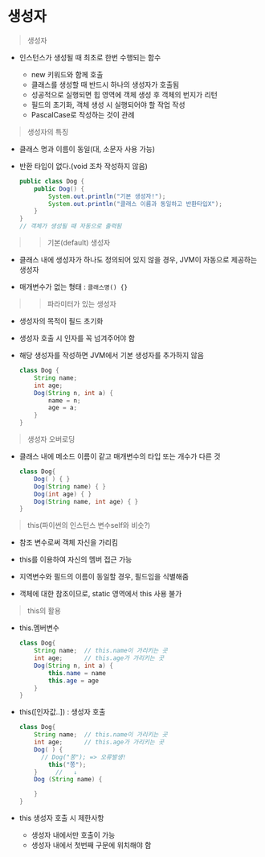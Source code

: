 # 생성자

> 생성자

- 인스턴스가 생성될 때 최초로 한번 수행되는 함수
  
  - new 키워드와 함께 호출
  - 클래스를 생성할 때 반드시 하나의 생성자가 호출됨
  - 성공적으로 실행되면 힙 영역에 객체 생성 후 객체의 번지가 리턴
  - 필드의 초기화, 객체 생성 시 실행되어야 할 작업 작성
  - PascalCase로 작성하는 것이 관례

> 생성자의 특징

- 클래스 명과 이름이 동일(대, 소문자 사용 가능)

- 반환 타입이 없다.(void 조차 작성하지 않음)
  
  ```java
  public class Dog {
      public Dog() {
          System.out.println("기본 생성자!");
          System.out.println("클래스 이름과 동일하고 반환타입X");
      }
  }
  // 객체가 생성될 때 자동으로 출력됨
  ```

> > 기본(default) 생성자

- 클래스 내에 생성자가 하나도 정의되어 있지 않을 경우, JVM이 자동으로 제공하는 생성자

- 매개변수가 없는 형태 : `클래스명() {}`

> > 파라미터가 있는 생성자

- 생성자의 목적이 필드 초기화

- 생성자 호출 시 인자를 꼭 넘겨주어야 함

- 해당 생성자를 작성하면 JVM에서 기본 생성자를 추가하지 않음
  
  ```java
  class Dog {
      String name;
      int age;
      Dog(String n, int a) {
          name = n;
          age = a;
      }
  }
  ```

> 생성자 오버로딩

- 클래스 내에 메소드 이름이 같고 매개변수의 타입 또는 개수가 다른 것
  
  ```java
  class Dog{
      Dog( ) { }
      Dog(String name) { }
      Dog(int age) { }
      Dog(String name, int age) { }
  }
  ```

> this(파이썬의 인스턴스 변수self와 비슷?)

- 참조 변수로써 객체 자신을 가리킴

- this를 이용하여 자신의 멤버 접근 가능

- 지역변수와 필드의 이름이 동일할 경우, 필드임을 식별해줌

- 객체에 대한 참조이므로, static 영역에서 this 사용 불가

> this의 활용

- this.멤버변수
  
  ```java
  class Dog{
      String name;  // this.name이 가리키는 곳
      int age;      // this.age가 가리키는 곳
      Dog(String n, int a) {
          this.name = name   
          this.age = age
      }
  }
  ```

- this([인자값..]) : 생성자 호출
  
  ```java
  class Dog{
      String name;  // this.name이 가리키는 곳
      int age;      // this.age가 가리키는 곳
      Dog( ) {
        // Dog("쫑"); => 오류발생!
          this("쫑");
      }     //   ↓
      Dog (String name) {
  
      }
  }
  ```

- this 생성자 호출 시 제한사항
  
  - 생성자 내에서만 호출이 가능
  - 생성자 내에서 첫번째 구문에 위치해야 함
